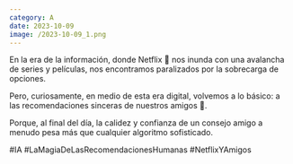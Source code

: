 ```yaml
--- 
category: A 
date: 2023-10-09 
image: /2023-10-09_1.png 
--- 
```


En la era de la información, donde Netflix 🍿 nos inunda con una avalancha de series y películas, nos encontramos paralizados por la sobrecarga de opciones. 

Pero, curiosamente, en medio de esta era digital, volvemos a lo básico: a las recomendaciones sinceras de nuestros amigos 👫. 

Porque, al final del día, la calidez y confianza de un consejo amigo a menudo pesa más que cualquier algoritmo sofisticado. 

#IA #LaMagiaDeLasRecomendacionesHumanas #NetflixYAmigos